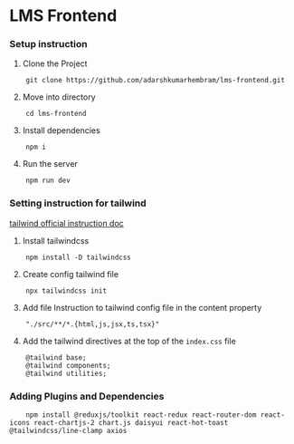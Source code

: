 # LMS Frontend

### Setup instruction

1. Clone the Project

```
    git clone https://github.com/adarshkumarhembram/lms-frontend.git
```

2. Move into directory

```
    cd lms-frontend
```

3. Install dependencies

```
    npm i
```

4. Run the server

```
    npm run dev
```


### Setting instruction for tailwind

[tailwind official instruction doc](https://tailwindcss.com/docs/installation)

1. Install tailwindcss

```
    npm install -D tailwindcss
```

2. Create config tailwind file

```
    npx tailwindcss init
```

3. Add file Instruction to tailwind config file in the content property

```
    "./src/**/*.{html,js,jsx,ts,tsx}"
```

4. Add the tailwind directives at the top of the `index.css` file

```
    @tailwind base;
    @tailwind components;
    @tailwind utilities;
```

### Adding Plugins and Dependencies

```
    npm install @reduxjs/toolkit react-redux react-router-dom react-icons react-chartjs-2 chart.js daisyui react-hot-toast @tailwindcss/line-clamp axios
```
